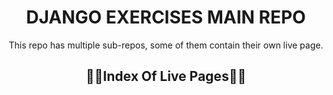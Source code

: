 <div align="center">
  <h1>DJANGO EXERCISES MAIN REPO</h1>
  <p>This repo has multiple sub-repos, some of them contain their own live page.</p>
  <h2>🔗📄Index Of Live Pages📄🔗<h2>
</div>

<div align="center">

</div>
